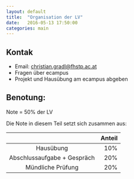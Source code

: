 ```yaml
---
layout: default
title:  "Organisation der LV"
date:   2016-05-13 17:50:00
categories: main
---
```


## Kontak

* Email: <christian.gradl@fhstp.ac.at>
* Fragen über ecampus
* Projekt und Hausübung am ecampus abgeben

## Benotung:

Note = 50% der LV

Die Note in diesem Teil setzt sich zusammen aus:

|                             | Anteil  |
|:---------------------------:| -------:|
| Hausübung                   |   10%   |
| Abschlussaufgabe + Gespräch |   20%   |
| Mündliche Prüfung           |   20%   |
